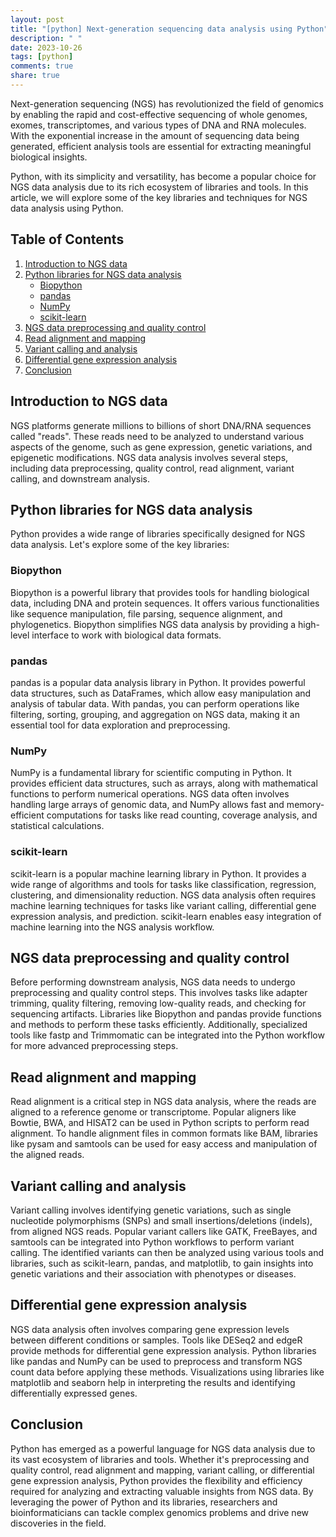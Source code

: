 ```yaml
---
layout: post
title: "[python] Next-generation sequencing data analysis using Python"
description: " "
date: 2023-10-26
tags: [python]
comments: true
share: true
---
```


Next-generation sequencing (NGS) has revolutionized the field of genomics by enabling the rapid and cost-effective sequencing of whole genomes, exomes, transcriptomes, and various types of DNA and RNA molecules. With the exponential increase in the amount of sequencing data being generated, efficient analysis tools are essential for extracting meaningful biological insights.

Python, with its simplicity and versatility, has become a popular choice for NGS data analysis due to its rich ecosystem of libraries and tools. In this article, we will explore some of the key libraries and techniques for NGS data analysis using Python.

## Table of Contents
1. [Introduction to NGS data](#introduction-to-ngs-data)
2. [Python libraries for NGS data analysis](#python-libraries-for-ngs-data-analysis)
   - [Biopython](#biopython)
   - [pandas](#pandas)
   - [NumPy](#numpy)
   - [scikit-learn](#scikit-learn)
3. [NGS data preprocessing and quality control](#ngs-data-preprocessing-and-quality-control)
4. [Read alignment and mapping](#read-alignment-and-mapping)
5. [Variant calling and analysis](#variant-calling-and-analysis)
6. [Differential gene expression analysis](#differential-gene-expression-analysis)
7. [Conclusion](#conclusion)

## Introduction to NGS data

NGS platforms generate millions to billions of short DNA/RNA sequences called "reads". These reads need to be analyzed to understand various aspects of the genome, such as gene expression, genetic variations, and epigenetic modifications. NGS data analysis involves several steps, including data preprocessing, quality control, read alignment, variant calling, and downstream analysis.

## Python libraries for NGS data analysis

Python provides a wide range of libraries specifically designed for NGS data analysis. Let's explore some of the key libraries:

### Biopython

Biopython is a powerful library that provides tools for handling biological data, including DNA and protein sequences. It offers various functionalities like sequence manipulation, file parsing, sequence alignment, and phylogenetics. Biopython simplifies NGS data analysis by providing a high-level interface to work with biological data formats.

### pandas

pandas is a popular data analysis library in Python. It provides powerful data structures, such as DataFrames, which allow easy manipulation and analysis of tabular data. With pandas, you can perform operations like filtering, sorting, grouping, and aggregation on NGS data, making it an essential tool for data exploration and preprocessing.

### NumPy

NumPy is a fundamental library for scientific computing in Python. It provides efficient data structures, such as arrays, along with mathematical functions to perform numerical operations. NGS data often involves handling large arrays of genomic data, and NumPy allows fast and memory-efficient computations for tasks like read counting, coverage analysis, and statistical calculations.

### scikit-learn

scikit-learn is a popular machine learning library in Python. It provides a wide range of algorithms and tools for tasks like classification, regression, clustering, and dimensionality reduction. NGS data analysis often requires machine learning techniques for tasks like variant calling, differential gene expression analysis, and prediction. scikit-learn enables easy integration of machine learning into the NGS analysis workflow.

## NGS data preprocessing and quality control

Before performing downstream analysis, NGS data needs to undergo preprocessing and quality control steps. This involves tasks like adapter trimming, quality filtering, removing low-quality reads, and checking for sequencing artifacts. Libraries like Biopython and pandas provide functions and methods to perform these tasks efficiently. Additionally, specialized tools like fastp and Trimmomatic can be integrated into the Python workflow for more advanced preprocessing steps.

## Read alignment and mapping

Read alignment is a critical step in NGS data analysis, where the reads are aligned to a reference genome or transcriptome. Popular aligners like Bowtie, BWA, and HISAT2 can be used in Python scripts to perform read alignment. To handle alignment files in common formats like BAM, libraries like pysam and samtools can be used for easy access and manipulation of the aligned reads.

## Variant calling and analysis

Variant calling involves identifying genetic variations, such as single nucleotide polymorphisms (SNPs) and small insertions/deletions (indels), from aligned NGS reads. Popular variant callers like GATK, FreeBayes, and samtools can be integrated into Python workflows to perform variant calling. The identified variants can then be analyzed using various tools and libraries, such as scikit-learn, pandas, and matplotlib, to gain insights into genetic variations and their association with phenotypes or diseases.

## Differential gene expression analysis

NGS data analysis often involves comparing gene expression levels between different conditions or samples. Tools like DESeq2 and edgeR provide methods for differential gene expression analysis. Python libraries like pandas and NumPy can be used to preprocess and transform NGS count data before applying these methods. Visualizations using libraries like matplotlib and seaborn help in interpreting the results and identifying differentially expressed genes.

## Conclusion

Python has emerged as a powerful language for NGS data analysis due to its vast ecosystem of libraries and tools. Whether it's preprocessing and quality control, read alignment and mapping, variant calling, or differential gene expression analysis, Python provides the flexibility and efficiency required for analyzing and extracting valuable insights from NGS data. By leveraging the power of Python and its libraries, researchers and bioinformaticians can tackle complex genomics problems and drive new discoveries in the field.